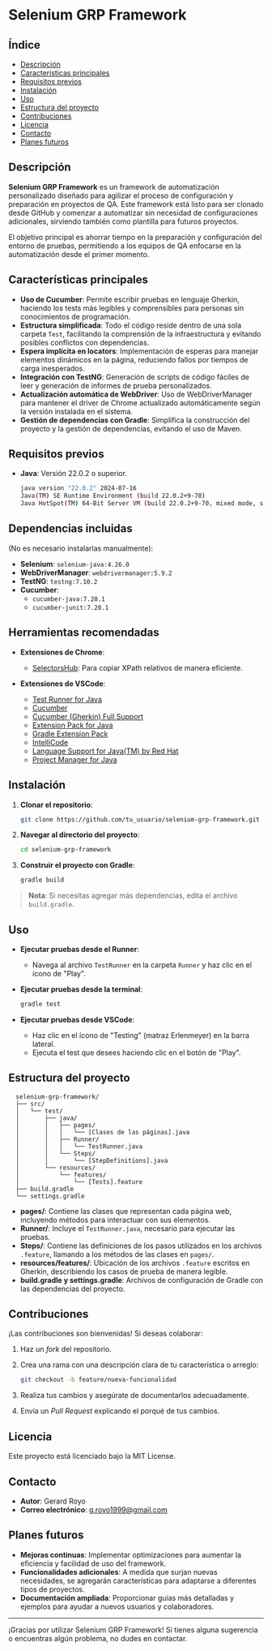 # Selenium GRP Framework

## Índice
- [Descripción](#descripción)
- [Características principales](#características-principales)
- [Requisitos previos](#requisitos-previos)
- [Instalación](#instalación)
- [Uso](#uso)
- [Estructura del proyecto](#estructura-del-proyecto)
- [Contribuciones](#contribuciones)
- [Licencia](#licencia)
- [Contacto](#contacto)
- [Planes futuros](#planes-futuros)

## Descripción
**Selenium GRP Framework** es un framework de automatización personalizado diseñado para agilizar el proceso de configuración y preparación en proyectos de QA. Este framework está listo para ser clonado desde GitHub y comenzar a automatizar sin necesidad de configuraciones adicionales, sirviendo también como plantilla para futuros proyectos.

El objetivo principal es ahorrar tiempo en la preparación y configuración del entorno de pruebas, permitiendo a los equipos de QA enfocarse en la automatización desde el primer momento.

## Características principales
- **Uso de Cucumber**: Permite escribir pruebas en lenguaje Gherkin, haciendo los tests más legibles y comprensibles para personas sin conocimientos de programación.
- **Estructura simplificada**: Todo el código reside dentro de una sola carpeta `Test`, facilitando la comprensión de la infraestructura y evitando posibles conflictos con dependencias.
- **Espera implícita en locators**: Implementación de esperas para manejar elementos dinámicos en la página, reduciendo fallos por tiempos de carga inesperados.
- **Integración con TestNG**: Generación de scripts de código fáciles de leer y generación de informes de prueba personalizados.
- **Actualización automática de WebDriver**: Uso de WebDriverManager para mantener el driver de Chrome actualizado automáticamente según la versión instalada en el sistema.
- **Gestión de dependencias con Gradle**: Simplifica la construcción del proyecto y la gestión de dependencias, evitando el uso de Maven.

## Requisitos previos
- **Java**: Versión 22.0.2 o superior.

  ```bash
  java version "22.0.2" 2024-07-16
  Java(TM) SE Runtime Environment (build 22.0.2+9-70)
  Java HotSpot(TM) 64-Bit Server VM (build 22.0.2+9-70, mixed mode, sharing)

## Dependencias incluidas
(No es necesario instalarlas manualmente):

- **Selenium**: `selenium-java:4.26.0`
- **WebDriverManager**: `webdrivermanager:5.9.2`
- **TestNG**: `testng:7.10.2`
- **Cucumber**:
  - `cucumber-java:7.20.1`
  - `cucumber-junit:7.20.1`

## Herramientas recomendadas

- **Extensiones de Chrome**:

  - [SelectorsHub](https://chrome.google.com/webstore/detail/selectorshub/xpath-and-selector-helper): Para copiar XPath relativos de manera eficiente.

- **Extensiones de VSCode**:

  - [Test Runner for Java](https://marketplace.visualstudio.com/items?itemName=vscjava.vscode-java-test)
  - [Cucumber](https://marketplace.visualstudio.com/items?itemName=alexkrechik.cucumberautocomplete)
  - [Cucumber (Gherkin) Full Support](https://marketplace.visualstudio.com/items?itemName=GherkinIndentation.cucumber-full)
  - [Extension Pack for Java](https://marketplace.visualstudio.com/items?itemName=vscjava.vscode-java-pack)
  - [Gradle Extension Pack](https://marketplace.visualstudio.com/items?itemName=richardwillis.vscode-gradle-extension-pack)
  - [IntelliCode](https://marketplace.visualstudio.com/items?itemName=VisualStudioExptTeam.vscodeintellicode)
  - [Language Support for Java(TM) by Red Hat](https://marketplace.visualstudio.com/items?itemName=redhat.java)
  - [Project Manager for Java](https://marketplace.visualstudio.com/items?itemName=vscjava.vscode-project-manager)

## Instalación

1. **Clonar el repositorio**:

   ```bash
   git clone https://github.com/tu_usuario/selenium-grp-framework.git

2. **Navegar al directorio del proyecto**:

   ```bash
   cd selenium-grp-framework
3. **Construir el proyecto con Gradle**:

   ```bash
   gradle build
  > **Nota**: Si necesitas agregar más dependencias, edita el archivo `build.gradle`.

## Uso

- **Ejecutar pruebas desde el Runner**:
  - Navega al archivo `TestRunner` en la carpeta `Runner` y haz clic en el ícono de "Play".

- **Ejecutar pruebas desde la terminal**:

  ```bash
  gradle test

- **Ejecutar pruebas desde VSCode**:
  - Haz clic en el ícono de "Testing" (matraz Erlenmeyer) en la barra lateral.
  - Ejecuta el test que desees haciendo clic en el botón de "Play".

## Estructura del proyecto

```plaintext
  selenium-grp-framework/
  ├── src/
  │   └── test/
  │       ├── java/
  │       │   ├── pages/
  │       │   │   └── [Clases de las páginas].java
  │       │   ├── Runner/
  │       │   │   └── TestRunner.java
  │       │   └── Steps/
  │       │       └── [StepDefinitions].java
  │       └── resources/
  │           └── features/
  │               └── [Tests].feature
  ├── build.gradle
  └── settings.gradle
```

- **pages/**: Contiene las clases que representan cada página web, incluyendo métodos para interactuar con sus elementos.
- **Runner/**: Incluye el `TestRunner.java`, necesario para ejecutar las pruebas.
- **Steps/**: Contiene las definiciones de los pasos utilizados en los archivos `.feature`, llamando a los métodos de las clases en `pages/`.
- **resources/features/**: Ubicación de los archivos `.feature` escritos en Gherkin, describiendo los casos de prueba de manera legible.
- **build.gradle y settings.gradle**: Archivos de configuración de Gradle con las dependencias del proyecto.

## Contribuciones

¡Las contribuciones son bienvenidas! Si deseas colaborar:

1. Haz un *fork* del repositorio.
2. Crea una rama con una descripción clara de tu característica o arreglo:

   ```bash
   git checkout -b feature/nueva-funcionalidad

3. Realiza tus cambios y asegúrate de documentarlos adecuadamente.
4. Envía un *Pull Request* explicando el porqué de tus cambios.

## Licencia

Este proyecto está licenciado bajo la MIT License.

## Contacto

- **Autor**: Gerard Royo
- **Correo electrónico**: [g.royo1999@gmail.com](mailto:g.royo1999@gmail.com)

## Planes futuros

- **Mejoras continuas**: Implementar optimizaciones para aumentar la eficiencia y facilidad de uso del framework.
- **Funcionalidades adicionales**: A medida que surjan nuevas necesidades, se agregarán características para adaptarse a diferentes tipos de proyectos.
- **Documentación ampliada**: Proporcionar guías más detalladas y ejemplos para ayudar a nuevos usuarios y colaboradores.

---

¡Gracias por utilizar Selenium GRP Framework! Si tienes alguna sugerencia o encuentras algún problema, no dudes en contactar.
